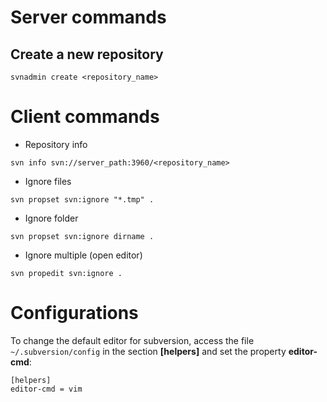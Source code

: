 # Server commands
## Create a new repository
```svnadmin create <repository_name>```

# Client commands

- Repository info

```svn info svn://server_path:3960/<repository_name>```
- Ignore files 

```svn propset svn:ignore "*.tmp" .```
- Ignore folder 

```svn propset svn:ignore dirname .```
- Ignore multiple (open editor) 

```svn propedit svn:ignore .```

# Configurations
To change the default editor for subversion, access the file ```~/.subversion/config``` in the section **[helpers]** and set the property **editor-cmd**:
```
[helpers]
editor-cmd = vim
```
